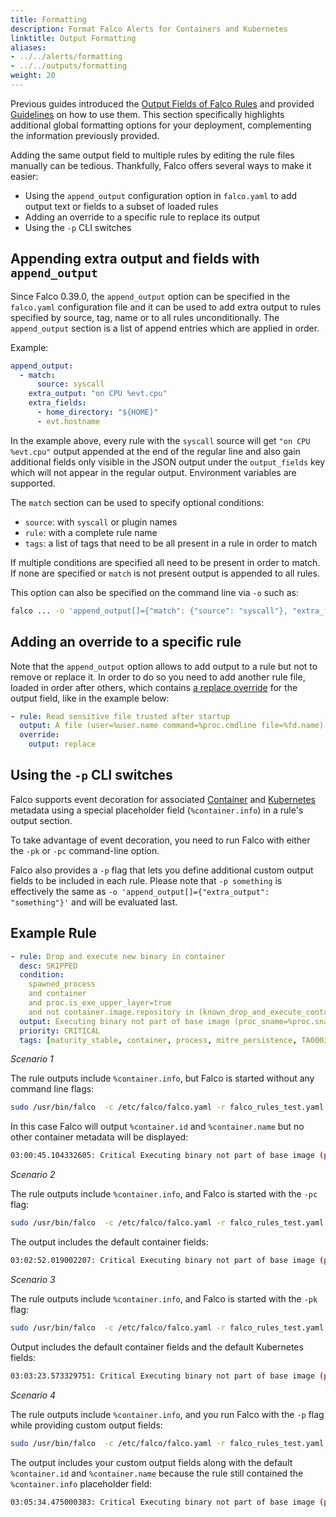 ```yaml
---
title: Formatting
description: Format Falco Alerts for Containers and Kubernetes
linktitle: Output Formatting
aliases:
- ../../alerts/formatting
- ../../outputs/formatting
weight: 20
---
```


Previous guides introduced the [Output Fields of Falco Rules](/docs/rules/basic-elements/#output) and provided [Guidelines](/docs/rules/style-guide/#output-fields) on how to use them. This section specifically highlights additional global formatting options for your deployment, complementing the information previously provided.

Adding the same output field to multiple rules by editing the rule files manually can be tedious. Thankfully, Falco offers several ways to make it easier:

* Using the `append_output` configuration option in `falco.yaml` to add output text or fields to a subset of loaded rules
* Adding an override to a specific rule to replace its output
* Using the `-p` CLI switches

## Appending extra output and fields with `append_output`

Since Falco 0.39.0, the `append_output` option can be specified in the `falco.yaml` configuration file and it can be used to add extra output to rules specified by source, tag, name or to all rules unconditionally. The `append_output` section is a list of append entries which are applied in order.

Example:

```yaml
append_output:
  - match:
      source: syscall
    extra_output: "on CPU %evt.cpu"
    extra_fields:
      - home_directory: "${HOME}"
      - evt.hostname
```

In the example above, every rule with the `syscall` source will get `"on CPU %evt.cpu"` output appended at the end of the regular line and also gain additional fields only visible in the JSON output under the `output_fields` key which will not appear in the regular output. Environment variables are supported.

The `match` section can be used to specify optional conditions:

* `source`: with `syscall` or plugin names
* `rule`: with a complete rule name
* `tags`: a list of tags that need to be all present in a rule in order to match

If multiple conditions are specified all need to be present in order to match. If none are specified or `match` is not present output is appended to all rules.

This option can also be specified on the command line via `-o` such as:

```sh
falco ... -o 'append_output[]={"match": {"source": "syscall"}, "extra_fields": ["evt.hostname"], "extra_output": "on CPU %evt.cpu"}'
```

## Adding an override to a specific rule

Note that the `append_output` option allows to add output to a rule but not to remove or replace it. In order to do so you need to add another rule file, loaded in order after others, which contains [a replace override](/docs/rules/overriding/#append-and-replace-items-in-a-rule) for the output field, like in the example below:

```yaml
- rule: Read sensitive file trusted after startup
  output: A file (user=%user.name command=%proc.cmdline file=%fd.name) was read after startup
  override: 
    output: replace
```

## Using the `-p` CLI switches

Falco supports event decoration for associated [Container](https://falco.org/docs/reference/rules/supported-fields/#field-class-container) and [Kubernetes](https://falco.org/docs/reference/rules/supported-fields/#field-class-k8s) metadata using a special placeholder field  (`%container.info`) in a rule's output section.

To take advantage of event decoration, you need to run Falco with either the `-pk` or `-pc` command-line option.

Falco also provides a `-p` flag that lets you define additional custom output fields to be included in each rule. Please note that `-p something` is effectively the same as `-o 'append_output[]={"extra_output": "something"}'` and will be evaluated last.

## Example Rule

```yaml
- rule: Drop and execute new binary in container
  desc: SKIPPED
  condition: 
    spawned_process
    and container
    and proc.is_exe_upper_layer=true 
    and not container.image.repository in (known_drop_and_execute_containers)
  output: Executing binary not part of base image (proc_sname=%proc.sname user=%user.name process=%proc.name proc_exepath=%proc.exepath parent=%proc.pname command=%proc.cmdline terminal=%proc.tty %container.info)
  priority: CRITICAL
  tags: [maturity_stable, container, process, mitre_persistence, TA0003, PCI_DSS_11.5.1]
```

*Scenario 1*

The rule outputs include `%container.info`, but Falco is started without any command line flags:

```bash 
sudo /usr/bin/falco  -c /etc/falco/falco.yaml -r falco_rules_test.yaml
```

In this case Falco will output `%container.id` and `%container.name` but no other container metadata will be displayed:

```bash
03:00:45.104332605: Critical Executing binary not part of base image (proc_sname=bash user=root process=sleep proc_exepath=/tmp/sleep parent=bash command=sleep 10000 terminal=34816 container_id=0fdb3cd5b5fc container_name=optimistic_newton)
```

*Scenario 2*

The rule outputs include `%container.info`, and Falco is started with the `-pc` flag:

```bash 
sudo /usr/bin/falco  -c /etc/falco/falco.yaml -r falco_rules_test.yaml -pc
```

The output includes the default container fields:

```bash
03:02:52.019002207: Critical Executing binary not part of base image (proc_sname=bash user=root process=sleep proc_exepath=/tmp/sleep parent=bash command=sleep 10000 terminal=34816 container_id=0fdb3cd5b5fc container_image=ubuntu container_image_tag=latest container_name=optimistic_newton)
```

*Scenario 3*

The rule outputs include `%container.info`, and Falco is started with the `-pk` flag:

```bash 
sudo /usr/bin/falco  -c /etc/falco/falco.yaml -r falco_rules_test.yaml -pk
```

Output includes the default container fields and the default Kubernetes fields:

```bash
03:03:23.573329751: Critical Executing binary not part of base image (proc_sname=bash user=root process=sleep proc_exepath=/tmp/sleep parent=bash command=sleep 10000 terminal=34816 container_id=0fdb3cd5b5fc container_image=ubuntu container_image_tag=latest container_name=optimistic_newton k8s_ns=my_ns k8s_pod_name=my_pod_name)
```

*Scenario 4*

The rule outputs include `%container.info`, and you run Falco with the `-p` flag while providing custom output fields:

```bash 
sudo /usr/bin/falco  -c /etc/falco/falco.yaml -r falco_rules_test.yaml -p "k8s_pod_uid=%k8s.pod.uid proc_pexepath=%proc.pexepath"
```

The output includes your custom output fields along with the default `%container.id` and `%container.name` because the rule still contained the `%container.info` placeholder field:

```bash
03:05:34.475000383: Critical Executing binary not part of base image (proc_sname=bash user=root process=sleep proc_exepath=/tmp/sleep parent=bash command=sleep 10000 terminal=34816 container_id=0fdb3cd5b5fc container_name=optimistic_newton) k8s_pod_uid=my_pod_uid proc_pexepath=/usr/bin/bash
```

